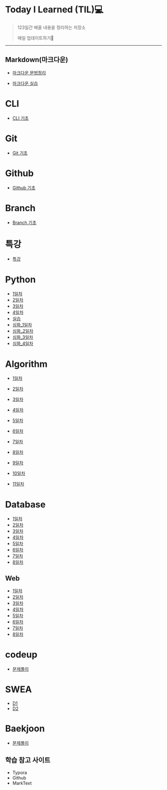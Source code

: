 # Today I Learned (TIL)💻

> 123일간 배울 내용을 정리하는 저장소
> 
> 매일 업데이트하기🙏

___

## Markdown(마크다운)

- [마크다운 문법정리](./markdown/마크다운_문법정리.md)

- [마크다운 실습](./markdown/Markdown_실습.md)

# CLI

- [CLI 기초](./CLI/CLI.md)

# Git

- [Git 기초](./git/git.md)

# Github

- [Github 기초](./github/github.md)

# Branch

- [Branch 기초](./git_branch/Branch.md)

# 특강

- [특강](./special_lecture/0708_lecture)

# Python

- [1일차](./python/1일차.md)
- [2일차](./python/2일차.md)
- [3일차](./python/3일차.md)
- [4일차](./python/4일차.md)
- [실습](./python/실습)
- [심화_1일차](./python/심화_1일차.md)
- [심화_2일차](./python/심화_2일차.md)
- [심화_3일차](./python/심화_3일차.md)
- [심화_4일차](./python/심화_4일차.md)

# Algorithm

- [1일차]()

- [2일차](./algorithm/알고리즘의_시간_복잡도.md)

- [3일차](./algorithm/string.md)

- [4일차](./algorithm/딕셔너리.md)

- [5일차](./algorithm/스택,큐.md)

- [6일차](./algorithm/힙(Heap),세트(set).md)

- [7일차](./algorithm/이차원리스트.md)

- [8일차](./algorithm/.이차원리스트md)

- [9일차](./algorithm/완전탐색.md)

- [10일차](./algorithm/그래프.md)

- [11일차](./algorithm/깊이우선탐색(DFS).md)

# Database

- [1일차](./DataBase/day_1.md)
- [2일차](./DataBase/day_2.md)
- [3일차](./DataBase/day_3.md)
- [4일차](./DataBase/day_4.md)
- [5일차](./DataBase/day_5.md)
- [6일차](./DataBase/day_6.md)
- [7일차](./DataBase/day_7.md)
- [8일차](./DataBase/day_8.md)

## Web

- [1일차](./Web/day_1.md)
- [2일차](./Web/day_2.md)
- [3일차](./Web/day_3.md)
- [4일차](./Web/day_4.md)
- [5일차](./Web/실습/day_5)
- [6일차](./Web/day_6.md)
- [7일차](./Web/day_7.md)
- [8일차](./Web/day_8.md)

# codeup

- [문제풀이](./codeup)

# SWEA

- [D1](./swea/D1)
- [D2](./swea/D2)

# Baekjoon

- [문제풀이](./Baekjoon)

## 학습 참고 사이트

- Typora
- Github
- MarkText